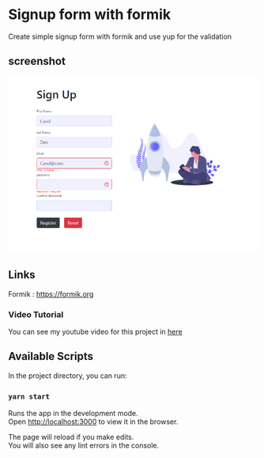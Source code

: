 # Signup form with formik
Create simple signup form with formik and use yup for the validation

## screenshot
![Signup screenshott](./src/assets/signup.png)

## Links
Formik : https://formik.org <br/>

### Video Tutorial
You can see my youtube video for this project in [here](https://youtu.be/u-CCnDayNJw)


## Available Scripts

In the project directory, you can run:

### `yarn start`

Runs the app in the development mode.\
Open [http://localhost:3000](http://localhost:3000) to view it in the browser.

The page will reload if you make edits.\
You will also see any lint errors in the console.

